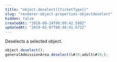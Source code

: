 ```yaml
---
title: "object.deselect([ticketType])"
slug: "renderer-object-properties-objectdeselect"
hidden: false
createdAt: "2018-08-24T08:09:42.598Z"
updatedAt: "2019-01-07T08:48:41.672Z"
---
```

Deselects a selected object.

```javascript
object.deselect();
generalAdmissionArea.deselect(&#39;adult&#39;);
```
